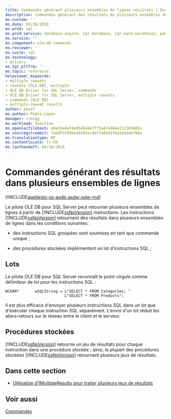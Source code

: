 ```yaml
---
title: Commandes générant plusieurs ensembles de lignes résultats | Documents Microsoft
description: Commandes générant des résultats de plusieurs ensembles de lignes
ms.custom: ''
ms.date: 03/26/2018
ms.prod: sql
ms.prod_service: database-engine, sql-database, sql-data-warehouse, pdw
ms.service: ''
ms.component: ole-db-commands
ms.reviewer: ''
ms.suite: sql
ms.technology:
- drivers
ms.tgt_pltfrm: ''
ms.topic: reference
helpviewer_keywords:
- multiple rowsets
- rowsets [OLE DB], multiple
- OLE DB Driver for SQL Server, commands
- OLE DB Driver for SQL Server, multiple rowsets
- commands [OLE DB]
- multiple-rowset results
author: pmasl
ms.author: Pedro.Lopes
manager: craigg
ms.workload: Inactive
ms.openlocfilehash: a0a55e0af4e05d64447ff5a47ed84e212165885e
ms.sourcegitcommit: 7a6df3fd5bea9282ecdeffa94d13ea1da6def80a
ms.translationtype: HT
ms.contentlocale: fr-FR
ms.lasthandoff: 04/16/2018
---
```

# <a name="commands-generating-multiple-rowset-results"></a>Commandes générant des résultats dans plusieurs ensembles de lignes
[!INCLUDE[appliesto-ss-asdb-asdw-pdw-md](../../../includes/appliesto-ss-asdb-asdw-pdw-md.md)]

  Le pilote OLE DB pour SQL Server peut retourner plusieurs ensembles de lignes à partir de [!INCLUDE[ssNoVersion](../../../includes/ssnoversion-md.md)] instructions. Les instructions [!INCLUDE[ssNoVersion](../../../includes/ssnoversion-md.md)] retournent des résultats dans plusieurs ensembles de lignes dans les conditions suivantes :  
  
-   des instructions SQL groupées sont soumises en tant que commande unique ;  
  
-   des procédures stockées implémentent un lot d'instructions SQL ;  
  
## <a name="batches"></a>Lots  
 Le pilote OLE DB pour SQL Server reconnaît le point-virgule comme délimiteur de lot pour les instructions SQL :  
  
```  
WCHAR*       wSQLString = L"SELECT * FROM Categories; "  
                          L"SELECT * FROM Products";  
```  
  
 Il est plus efficace d'envoyer plusieurs instructions SQL dans un lot que d'exécuter chaque instruction SQL séparément. L'envoi d'un lot réduit les allers-retours sur le réseau entre le client et le serveur.  
  
## <a name="stored-procedures"></a>Procédures stockées  
 [!INCLUDE[ssNoVersion](../../../includes/ssnoversion-md.md)] retourne un jeu de résultats pour chaque instruction dans une procédure stockée ; ainsi, la plupart des procédures stockées [!INCLUDE[ssNoVersion](../../../includes/ssnoversion-md.md)] retournent plusieurs jeux de résultats.  
  
## <a name="in-this-section"></a>Dans cette section  
  
-   [Utilisation d’IMultipleResults pour traiter plusieurs jeux de résultats](../../oledb/ole-db-commands/using-imultipleresults-to-process-multiple-result-sets.md)  
  
## <a name="see-also"></a>Voir aussi  
 [Commandes](../../oledb/ole-db-commands/commands.md)  
  
  
